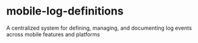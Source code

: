 # mobile-log-definitions
A centralized system for defining, managing, and documenting log events across mobile features and platforms
